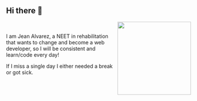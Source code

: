 ## Hi there 👋

<img align="right" width="200" src="https://github.com/user-attachments/assets/6650174f-859c-418b-aa4a-0297461f1d13">

<br>

I am Jean Alvarez, a NEET in rehabilitation that wants to change and become a web developer, so I will be consistent and learn/code every day!

If I miss a single day I either needed a break or got sick. 

